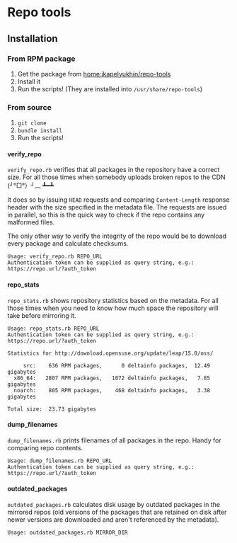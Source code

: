 # Repo tools

## Installation

### From RPM package

1. Get the package from [home:ikapelyukhin/repo-tools](https://build.opensuse.org/package/show/home:ikapelyukhin/repo-tools)
2. Install it
3. Run the scripts! (They are installed into `/usr/share/repo-tools`)

### From source

1. `git clone`
2. `bundle install`
3. Run the scripts!

#### verify_repo

`verify_repo.rb` verifies that all packages in the repository have a correct size. For all those
times when somebody uploads broken repos to the CDN (╯°□°）╯︵ ┻━┻

It does so by issuing `HEAD` requests and comparing `Content-Length` response header with the size
specified in the metadata file. The requests are issued in parallel, so this is the quick way to check
if the repo contains any malformed files.

The only other way to verify the integrity of the repo would be to download every package and
calculate checksums.

```
Usage: verify_repo.rb REPO_URL
Authentication token can be supplied as query string, e.g.: https://repo.url/?auth_token
```

#### repo_stats

`repo_stats.rb` shows repository statistics based on the metadata. For all those times when you
need to know how much space the repository will take before mirroring it.

```
Usage: repo_stats.rb REPO_URL
Authentication token can be supplied as query string, e.g.: https://repo.url/?auth_token
```

```
Statistics for http://download.opensuse.org/update/leap/15.0/oss/

     src:    636 RPM packages,      0 deltainfo packages,  12.49 gigabytes
  x86_64:   2807 RPM packages,   1072 deltainfo packages,   7.85 gigabytes
  noarch:    805 RPM packages,    468 deltainfo packages,   3.38 gigabytes

Total size:  23.73 gigabytes
```

#### dump_filenames

`dump_filenames.rb` prints filenames of all packages in the repo. Handy for comparing repo contents.

```
Usage: dump_filenames.rb REPO_URL
Authentication token can be supplied as query string, e.g.: https://repo.url/?auth_token
```

#### outdated_packages

`outdated_packages.rb` calculates disk usage by outdated packages in the mirrored repos (old versions of the packages that are retained on disk after newer versions are downloaded and aren't referenced by the metadata).

```
Usage: outdated_packages.rb MIRROR_DIR
```

